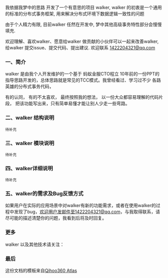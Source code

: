 
我依据我梦中的思路 开发了一个有意思的项目 walker, walker 的初衷是一个通用的标准的分布式事务框架, 用来解决分布式环境下数据逻辑一致性的问题

由于个人精力有限, 目前walker 任然在开发中, 梦中其他高级事务特性部分会慢慢填充. 

欢迎理解、喜欢walker、愿意给walker 做贡献的小伙伴可以一起来改善walker, 给walker 提交issue、提交代码、提出建议. 欢迎联系 1422204321@qq.com

### 一、简介

walker 是由我个人开发维护的一个基于 蚂蚁金服CTO程立 10年前的一份PPT的指导思路开发的，总体思路就是常见的TCC模式。我曾经看过、学习过不少 各路英雄的分布式事务代码，

有的认同， 有的不太喜欢， 最终按照我的想法， 以一份大众都容易理解的代码片段， 把该功能写出来，只有简单易懂才能让别人少走一些弯路。

### 二、walker 结构说明
	
	待补充

### 三、walker 模块说明
	
	待补充
	
### 四、walker详细说明

	待补充
	
### 五、walker的需求及Bug反馈方式

如果用户在实际的应用场景中对walker有新的功能需求，或者在使用walker的过程中发现了bug，欢迎用户发邮件至1422204321@qq.com，与我取得联系，请尽可能的描述清楚你的问题，我看到后将及时回复。

### 更多

   walker 以及其他技术请关注：

### 最后
   这份文档的模板来自[Qihoo360 Atlas](https://github.com/Qihoo360/Atlas/edit/master/README_ZH.md)